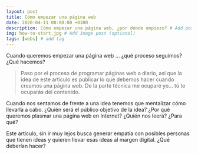 ```yaml
---
layout: post
title: Cómo empezar una página web
date: 2020-04-11 00:00:00 +0300
description: Cómo empezar una página web, ¿por dónde empiezo? # Add post description (optional)
img: how-to-start.jpg # Add image post (optional)
tags: [webs] # add tag
---
```


Cuando queremos empezar una página web ... ¿qué proceso seguimos? ¿Qué hacemos?

>Paso por el proceso de programar páginas web a diario, así que la idea de este artículo es publicar lo que debemos hacer cuando creamos una página web. De la parte técnica me ocuparé yo... tú te ocuparás del contenido.

Cuando nos sentamos de frente a una idea tenemos que mentalizar cómo llevarla a cabo. ¿Quién será el público objetivo de la idea? ¿Por qué queremos plasmar una página web en Internet? ¿Quién nos leerá? ¿Para qué?

Este artículo, sin ir muy lejos busca generar empatía con posibles personas que tienen ideas y quieren llevar esas ideas al margen digital. ¿Qué deberían hacer?